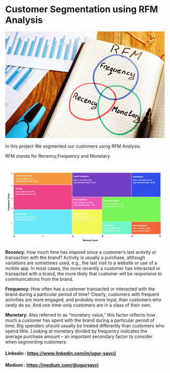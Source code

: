 
# Customer Segmentation using RFM Analysis

<img src='2.jpg'>

In this project We segmented our customers using RFM Analysis.

RFM stands for Recency,Frequency and Monetary

<img src = '1.jpg'>

**Recency**: How much time has elapsed since a customer’s last activity or transaction with the brand? Activity is usually a purchase, although variations are sometimes used, e.g., the last visit to a website or use of a mobile app. In most cases, the more recently a customer has interacted or transacted with a brand, the more likely that customer will be responsive to communications from the brand.

**Frequency**: How often has a customer transacted or interacted with the brand during a particular period of time? Clearly, customers with frequent activities are more engaged, and probably more loyal, than customers who rarely do so. And one-time-only customers are in a class of their own.

**Monetary**: Also referred to as “monetary value,” this factor reflects how much a customer has spent with the brand during a particular period of time. Big spenders should usually be treated differently than customers who spend little. Looking at monetary divided by frequency indicates the average purchase amount – an important secondary factor to consider when segmenting customers.


#### Linkedin  : https://www.linkedin.com/in/ugur-savci/


#### Medium    : https://medium.com/@ugursavci


